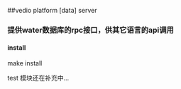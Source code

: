 ##vedio platform [data] server

### 提供water数据库的rpc接口，供其它语言的api调用

#### install

make install

test 模块还在补充中...